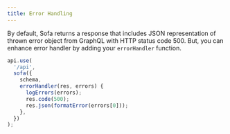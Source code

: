 ```yaml
---
title: Error Handling
---
```


By default, Sofa returns a response that includes JSON representation of thrown error object from GraphQL with HTTP status code 500. But, you can enhance error handler by adding your `errorHandler` function.

```typescript
api.use(
  '/api',
  sofa({
    schema,
    errorHandler(res, errors) {
      logErrors(errors);
      res.code(500);
      res.json(formatError(errors[0]));
    },
  })
);
```
